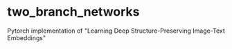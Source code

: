 # two_branch_networks
Pytorch implementation of "Learning Deep Structure-Preserving Image-Text Embeddings"
